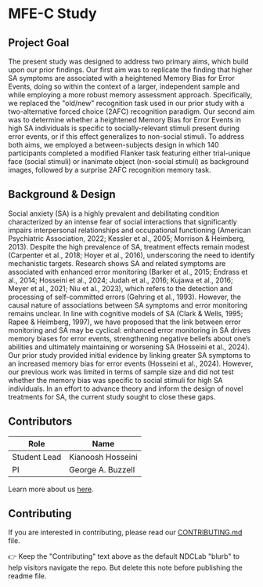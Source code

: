 # MFE-C Study

## Project Goal
The present study was designed to address two primary aims, which build upon our prior findings. Our first aim was to replicate the finding that higher SA symptoms are associated with a heightened Memory Bias for Error Events, doing so within the context of a larger, independent sample and while employing a more robust memory assessment approach. Specifically, we replaced the "old/new" recognition task used in our prior study with a two-alternative forced choice (2AFC) recognition paradigm. Our second aim was to determine whether a heightened Memory Bias for Error Events in high SA individuals is specific to socially-relevant stimuli present during error events, or if this effect generalizes to non-social stimuli. To address both aims, we employed a between-subjects design in which 140 participants completed a modified Flanker task featuring either trial-unique face (social stimuli) or inanimate object (non-social stimuli) as background images, followed by a surprise 2AFC recognition memory task.


## Background & Design
Social anxiety (SA) is a highly prevalent and debilitating condition characterized by an intense fear of social interactions that significantly impairs interpersonal relationships and occupational functioning (American Psychiatric Association, 2022; Kessler et al., 2005; Morrison & Heimberg, 2013). Despite the high prevalence of SA, treatment effects remain modest (Carpenter et al., 2018; Hoyer et al., 2016), underscoring the need to identify mechanistic targets. Research shows SA and related symptoms are associated with enhanced error monitoring (Barker et al., 2015; Endrass et al., 2014; Hosseini et al., 2024; Judah et al., 2016; Kujawa et al., 2016; Meyer et al., 2021; Niu et al., 2023), which refers to the detection and processing of self-committed errors (Gehring et al., 1993). However, the causal nature of associations between SA symptoms and error monitoring remains unclear. In line with cognitive models of SA (Clark & Wells, 1995; Rapee & Heimberg, 1997), we have proposed that the link between error monitoring and SA may be cyclical: enhanced error monitoring in SA drives memory biases for error events, strengthening negative beliefs about one’s abilities and ultimately maintaining or worsening SA (Hosseini et al., 2024). Our prior study provided initial evidence by linking greater SA symptoms to an increased memory bias for error events (Hosseini et al., 2024). However, our previous work was limited in terms of sample size and did not test whether the memory bias was specific to social stimuli for high SA individuals. In an effort to advance theory and inform the design of novel treatments for SA, the current study sought to close these gaps. 



## Contributors
| Role | Name |
| ---  | ---  |
| Student Lead | Kianoosh Hosseini |
| PI | George A. Buzzell |


Learn more about us [here](https://www.ndclab.com/people).

## Contributing
If you are interested in contributing, please read our [CONTRIBUTING.md](CONTRIBUTING.md) file.

:point_right: Keep the "Contributing" text above as the default NDCLab "blurb" to help visitors navigate the repo. But delete this note before publishing the readme file.
